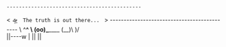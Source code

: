     --------------------------------------------
  < 🛸 <code> The truth is out there... </code> >
    --------------------------------------------
        \   ^__^
         \  (oo)\_______
            (__)\       )\/\
                ||----w |
                ||     ||                                                                                                                                                         

